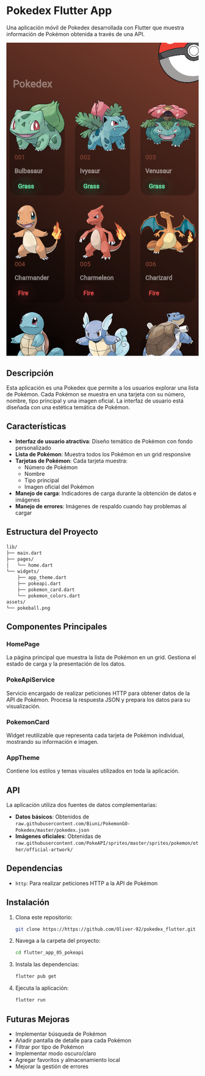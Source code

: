 # Pokedex Flutter App

Una aplicación móvil de Pokedex desarrollada con Flutter que muestra información de Pokémon obtenida a través de una API.

![Pokedex](assets/pokedex.png)

## Descripción

Esta aplicación es una Pokedex que permite a los usuarios explorar una lista de Pokémon. Cada Pokémon se muestra en una tarjeta con su número, nombre, tipo principal y una imagen oficial. La interfaz de usuario está diseñada con una estética temática de Pokémon.

## Características

- **Interfaz de usuario atractiva**: Diseño temático de Pokémon con fondo personalizado
- **Lista de Pokémon**: Muestra todos los Pokémon en un grid responsive
- **Tarjetas de Pokémon**: Cada tarjeta muestra:
  - Número de Pokémon
  - Nombre
  - Tipo principal
  - Imagen oficial del Pokémon
- **Manejo de carga**: Indicadores de carga durante la obtención de datos e imágenes
- **Manejo de errores**: Imágenes de respaldo cuando hay problemas al cargar

## Estructura del Proyecto

```plaintext
lib/
├── main.dart
├── pages/
│   └── home.dart
└── widgets/
    ├── app_theme.dart
    ├── pokeapi.dart
    ├── pokemon_card.dart
    └── pokemon_colors.dart
assets/
└── pokeball.png
```

## Componentes Principales

### HomePage

La página principal que muestra la lista de Pokémon en un grid. Gestiona el estado de carga y la presentación de los datos.

### PokeApiService

Servicio encargado de realizar peticiones HTTP para obtener datos de la API de Pokémon. Procesa la respuesta JSON y prepara los datos para su visualización.

### PokemonCard

Widget reutilizable que representa cada tarjeta de Pokémon individual, mostrando su información e imagen.

### AppTheme

Contiene los estilos y temas visuales utilizados en toda la aplicación.

## API

La aplicación utiliza dos fuentes de datos complementarias:
- **Datos básicos**: Obtenidos de `raw.githubusercontent.com/Biuni/PokemonGO-Pokedex/master/pokedex.json`
- **Imágenes oficiales**: Obtenidas de `raw.githubusercontent.com/PokeAPI/sprites/master/sprites/pokemon/other/official-artwork/`

## Dependencias

- `http`: Para realizar peticiones HTTP a la API de Pokémon

## Instalación

1. Clona este repositorio:
   ```bash
   git clone https://https://github.com/Oliver-92/pokedex_flutter.git
   ```

2. Navega a la carpeta del proyecto:
   ```bash
   cd flutter_app_05_pokeapi
   ```

3. Instala las dependencias:
   ```bash
   flutter pub get
   ```

4. Ejecuta la aplicación:
   ```bash
   flutter run
   ```

## Futuras Mejoras

- Implementar búsqueda de Pokémon
- Añadir pantalla de detalle para cada Pokémon
- Filtrar por tipo de Pokémon
- Implementar modo oscuro/claro
- Agregar favoritos y almacenamiento local
- Mejorar la gestión de errores


